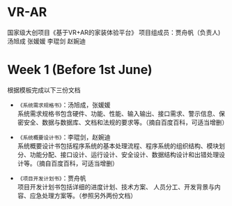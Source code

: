 # VR-AR
国家级大创项目《基于VR+AR的家装体验平台》
项目组成员：贾舟帆（负责人) 汤旭成 张媛媛 李琨剑 赵婉迪  

# Week 1 (Before 1st June)  
根据模板完成以下三份文档

* `《系统需求规格书》`：汤旭成，张媛媛  
系统需求规格书包含硬件、功能、性能、输入输出、接口需求、警示信息、保密安全、数据与数据库、文档和法规的要求等。（摘自百度百科，可适当增删）  
  
* `《系统概要设计书》`：李琨剑，赵婉迪  
系统概要设计书包括程序系统的基本处理流程、程序系统的组织结构、模块划分、功能分配、接口设计、运行设计、安全设计、数据结构设计和出错处理设计等。（摘自百度百科，可适当增删）  
  
* `《项目开发计划书》`：贾舟帆  
项目开发计划书包括详细的进度计划、技术方案、 人员分工、开发背景与内容、应急处理方案等。（参照另外两份文档）  
  
